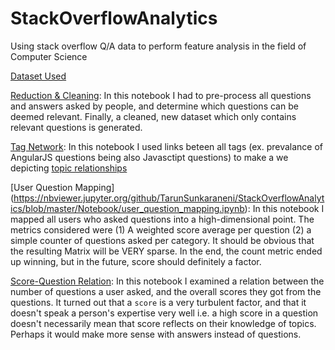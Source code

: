 # StackOverflowAnalytics
Using stack overflow Q/A data to perform feature analysis in the field of Computer Science

[Dataset Used](https://www.kaggle.com/stackoverflow/stacksample)

[Reduction & Cleaning](https://nbviewer.jupyter.org/github/TarunSunkaraneni/StackOverflowAnalytics/blob/master/Notebook/reduction_and_cleaning.ipynb): In this notebook I had to pre-process all questions and answers asked by people, and determine which questions can be deemed relevant. Finally, a cleaned, new dataset which only contains relevant questions is generated.


[Tag Network](https://nbviewer.jupyter.org/github/TarunSunkaraneni/StackOverflowAnalytics/blob/master/Notebook/tag_network.ipynb): In this notebook I used links beteen all tags (ex. prevalance of AngularJS questions being also Javasctipt questions) to make a we depicting [topic relationships](https://github.com/TarunSunkaraneni/StackOverflowAnalytics/blob/master/Notebook/tag_links.png)

[User Question Mapping]
(https://nbviewer.jupyter.org/github/TarunSunkaraneni/StackOverflowAnalytics/blob/master/Notebook/user_question_mapping.ipynb): In this notebook I mapped all users who asked questions into a high-dimensional point. The metrics considered were (1) A weighted score average per question (2) a simple counter of questions asked per category. It should be obvious that the resulting Matrix will be VERY sparse. In the end, the count metric ended up winning, but in the future, score should definitely a factor.

[Score-Question Relation](https://nbviewer.jupyter.org/github/TarunSunkaraneni/StackOverflowAnalytics/blob/master/Notebook/score_tag_relation.ipynb): In this notebook I examined a relation between the number of questions a user asked, and the overall scores they got from the questions. It turned out that a `score` is a very turbulent factor, and that it doesn't speak a person's expertise very well i.e. a high score in a question doesn't necessarily mean that score reflects on their knowledge of topics. Perhaps it would make more sense with answers instead of questions. 

